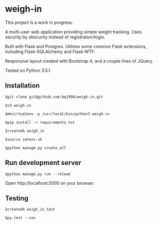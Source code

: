 # weigh-in

This project is a work in progress.

A multi-user web application providing simple weight tracking. Uses security by obscurity instead of registration/login.

Built with Flask and Postgres. Utilizes some common Flask extensions, including
Flask-SQLAlchemy and Flask-WTF.

Responsive layout created with Bootstrap 4, and a couple lines of JQuery.

Tested on Python 3.5.1

## Installation

```
$git clone git@github.com:bq1990/weigh-in.git

$cd weigh-in

$mkvirtualenv -p /usr/local/bin/python3 weigh-in

$pip install -r requirements.txt

$createdb weigh_in

$source setenv.sh

$python manage.py create_all

```

## Run development server

```
$python manage.py run --reload
```

Open http://localhost:5000 on your browser.

## Testing

```
$createdb weigh_in_test

$py.test --cov
```

